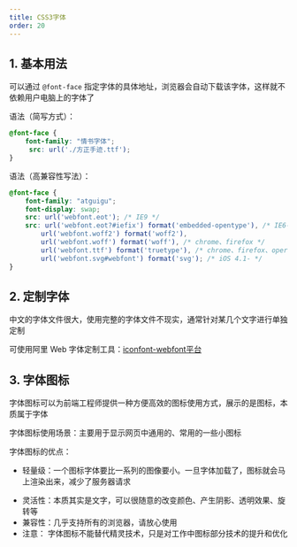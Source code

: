 ```yaml
---
title: CSS3字体
order: 20
---
```


## 1. 基本用法

可以通过 `@font-face` 指定字体的具体地址，浏览器会自动下载该字体，这样就不依赖用户电脑上的字体了

语法（简写方式）：

```css
@font-face { 
	font-family: "情书字体";
	 src: url('./方正手迹.ttf'); 
}
```

语法（高兼容性写法）：

```css
@font-face { 
	font-family: "atguigu"; 
	font-display: swap;
	src: url('webfont.eot'); /* IE9 */ 
	src: url('webfont.eot?#iefix') format('embedded-opentype'), /* IE6-IE8 */ 
		url('webfont.woff2') format('woff2'),
		url('webfont.woff') format('woff'), /* chrome、firefox */ 
		url('webfont.ttf') format('truetype'), /* chrome、firefox、opera、Safari, Android*/
		url('webfont.svg#webfont') format('svg'); /* iOS 4.1- */
}
```

## 2. 定制字体

中文的字体文件很大，使用完整的字体文件不现实，通常针对某几个文字进行单独定制

可使用阿里 Web 字体定制工具：[iconfont-webfont平台](https://www.iconfont.cn/webfont#!/webfont/index)

## 3. 字体图标

字体图标可以为前端工程师提供一种方便高效的图标使用方式，展示的是图标，本质属于字体

字体图标使用场景：主要用于显示网页中通用的、常用的一些小图标

字体图标的优点：

+ 轻量级：一个图标字体要比一系列的图像要小。一旦字体加载了，图标就会马上渲染出来，减少了服务器请求

- 灵活性：本质其实是文字，可以很随意的改变颜色、产生阴影、透明效果、旋转等
- 兼容性：几乎支持所有的浏览器，请放心使用
- 注意： 字体图标不能替代精灵技术，只是对工作中图标部分技术的提升和优化